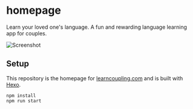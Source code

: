 # homepage

Learn your loved one's language. A fun and rewarding language learning app for couples.

![Screenshot](https://user-images.githubusercontent.com/674727/95400445-78006680-08bf-11eb-8476-5ee98339b41f.PNG)

## Setup

This repository is the homepage for
[learncoupling.com](https://learncoupling.com) and is built with
[Hexo](https://hexo.io).

```
npm install
npm run start
```
